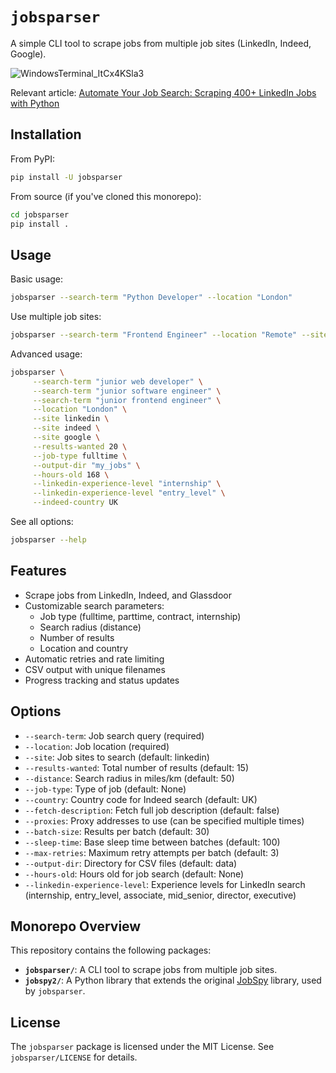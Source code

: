 # `jobsparser`

A simple CLI tool to scrape jobs from multiple job sites (LinkedIn, Indeed, Google).

![WindowsTerminal_ItCx4KSla3](https://github.com/user-attachments/assets/7faed086-7eb3-4978-a175-e2b9df3c0cdc)

Relevant article: [Automate Your Job Search: Scraping 400+ LinkedIn Jobs with Python](https://www.franciscomoretti.com/blog/automate-your-job-search)

## Installation

From PyPI:
```bash
pip install -U jobsparser
```

From source (if you've cloned this monorepo):
```bash
cd jobsparser
pip install .
```

## Usage

Basic usage:
```bash
jobsparser --search-term "Python Developer" --location "London"
```

Use multiple job sites:
```bash
jobsparser --search-term "Frontend Engineer" --location "Remote" --site linkedin --site indeed
```

Advanced usage:
```bash
jobsparser \
     --search-term "junior web developer" \
     --search-term "junior software engineer" \
     --search-term "junior frontend engineer" \
     --location "London" \
     --site linkedin \
     --site indeed \
     --site google \
     --results-wanted 20 \
     --job-type fulltime \
     --output-dir "my_jobs" \
     --hours-old 168 \
     --linkedin-experience-level "internship" \
     --linkedin-experience-level "entry_level" \
     --indeed-country UK
```

See all options:
```bash
jobsparser --help
```

## Features

- Scrape jobs from LinkedIn, Indeed, and Glassdoor
- Customizable search parameters:
  - Job type (fulltime, parttime, contract, internship)
  - Search radius (distance)
  - Number of results
  - Location and country
- Automatic retries and rate limiting
- CSV output with unique filenames
- Progress tracking and status updates

## Options

- `--search-term`: Job search query (required)
- `--location`: Job location (required)
- `--site`: Job sites to search (default: linkedin)
- `--results-wanted`: Total number of results (default: 15)
- `--distance`: Search radius in miles/km (default: 50)
- `--job-type`: Type of job (default: None)
- `--country`: Country code for Indeed search (default: UK)
- `--fetch-description`: Fetch full job description (default: false)
- `--proxies`: Proxy addresses to use (can be specified multiple times)
- `--batch-size`: Results per batch (default: 30)
- `--sleep-time`: Base sleep time between batches (default: 100)
- `--max-retries`: Maximum retry attempts per batch (default: 3)
- `--output-dir`: Directory for CSV files (default: data)
- `--hours-old`: Hours old for job search (default: None)
- `--linkedin-experience-level`: Experience levels for LinkedIn search (internship, entry_level, associate, mid_senior, director, executive)


## Monorepo Overview

This repository contains the following packages:

*   **`jobsparser/`**: A CLI tool to scrape jobs from multiple job sites.
*   **`jobspy2/`**: A Python library that extends the original [JobSpy](https://github.com/Bunsly/JobSpy) library, used by `jobsparser`.

## License

The `jobsparser` package is licensed under the MIT License. See `jobsparser/LICENSE` for details. 

